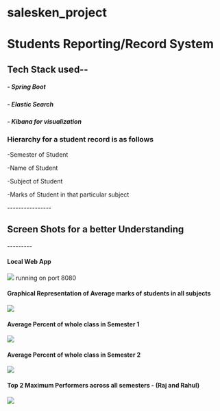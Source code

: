 # salesken_project
<h1>Students Reporting/Record System</h1>

<h2>Tech Stack used--</h2>
 
 <h5> - Spring Boot </h5>
 <h5> - Elastic Search </h5>
 <h5> - Kibana for visualization </h5>
 
<h3>Hierarchy for a student record is as follows</h3>
<p>-Semester of Student</p>
<p>-Name of Student</p>
<p>-Subject of Student</p>
<p>-Marks of Student in that particular subject</p>


----------------<h2>Screen Shots for a better Understanding</h2>---------
<h4>Local Web App</h4>
<img src="https://user-images.githubusercontent.com/55589024/206358578-3cdc0006-089a-4558-985b-fcf810c0099e.png">
running on port 8080

<h4>Graphical Representation of Average marks of students in all subjects</h4>
<img src="https://user-images.githubusercontent.com/55589024/206361173-75b28e2d-3714-4d04-933c-798fe80da713.png">

<h4> Average Percent of whole class in Semester 1 </h4>
<img src="https://user-images.githubusercontent.com/55589024/206361413-96c0c12e-088e-4acb-9cc3-81b2d918a4f6.png">

<h4> Average Percent of whole class in Semester 2 </h4>
<img src="https://user-images.githubusercontent.com/55589024/206361432-9e0781b0-19e1-4972-9be3-8facf59ea010.png">

<h4> Top 2 Maximum Performers across all semesters - (Raj and Rahul)</h4>
<img src="https://user-images.githubusercontent.com/55589024/206363283-ea53026f-c241-4878-8d8d-bbd22915415b.png">








